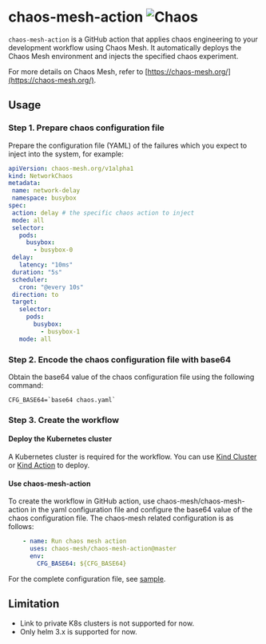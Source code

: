 # chaos-mesh-action ![Chaos](https://github.com/chaos-mesh/chaos-mesh-action/workflows/Chaos/badge.svg)

`chaos-mesh-action` is a GitHub action that applies chaos engineering to your development workflow using Chaos Mesh. It automatically deploys the Chaos Mesh environment and injects the specified chaos experiment.

For more details on Chaos Mesh, refer to [https://chaos-mesh.org/](https://chaos-mesh.org/).

## Usage

### Step 1. Prepare chaos configuration file

Prepare the configuration file (YAML) of the failures which you expect to inject into the system, for example:

```yaml
apiVersion: chaos-mesh.org/v1alpha1
kind: NetworkChaos
metadata:
 name: network-delay
 namespace: busybox
spec:
 action: delay # the specific chaos action to inject
 mode: all
 selector:
   pods:
     busybox:
       - busybox-0
 delay:
   latency: "10ms"
 duration: "5s"
 scheduler:
   cron: "@every 10s"
 direction: to
 target:
   selector:
     pods:
       busybox:
         - busybox-1
   mode: all
```

### Step 2. Encode the chaos configuration file with base64

Obtain the base64 value of the chaos configuration file using the following command:

```shell
CFG_BASE64=`base64 chaos.yaml`
```

### Step 3. Create the workflow

#### Deploy the Kubernetes cluster

A Kubernetes cluster is required for the workflow. You can use [Kind Cluster](https://github.com/marketplace/actions/kind-cluster) or [Kind Action](https://github.com/marketplace/actions/kind-kubernetes-in-docker-action) to deploy.

#### Use chaos-mesh-action

To create the workflow in GitHub action, use chaos-mesh/chaos-mesh-action in the yaml configuration file and configure the base64 value of the chaos configuration file. The chaos-mesh related configuration is as follows:

```yaml
    - name: Run chaos mesh action
      uses: chaos-mesh/chaos-mesh-action@master
      env:
        CFG_BASE64: ${CFG_BASE64}
```

For the complete configuration file, see [sample](https://github.com/chaos-mesh/chaos-mesh-action/blob/master/.github/workflows/chaos.yml).

## Limitation

- Link to private K8s clusters is not supported for now.
- Only helm 3.x is supported for now.
